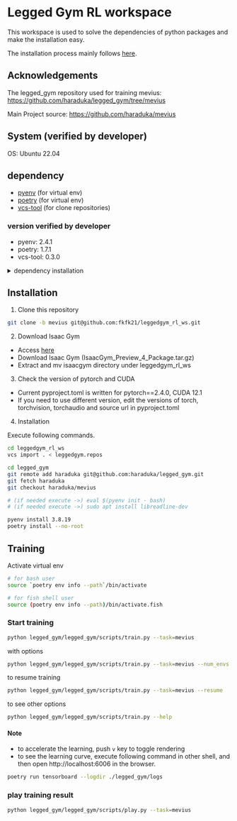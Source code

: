 # Legged Gym RL workspace

This workspace is used to solve the dependencies of python packages and make the installation easy.

The installation process mainly follows [here](https://github.com/leggedrobotics/legged_gym).


## Acknowledgements

The legged\_gym repository used for training mevius: https://github.com/haraduka/legged_gym/tree/mevius

Main Project source: https://github.com/haraduka/mevius


## System (verified by developer)

OS: Ubuntu 22.04

## dependency

- [pyenv](https://github.com/pyenv/pyenv) (for virtual env)
- [poetry](https://python-poetry.org/) (for virtual env)
- [vcs-tool](https://github.com/dirk-thomas/vcstool) (for clone repositories)

### version verified by developer
- pyenv: 2.4.1
- poetry: 1.7.1
- vcs-tool: 0.3.0

<details><summary>dependency installation</summary>

### pyenv installation

This introduction follows [here](https://github.com/pyenv/pyenv?tab=readme-ov-file#installation)

For install pyenv
```bash
curl -fsSL https://pyenv.run | bash
```

For activate pyenv (depends on the shell you use: see [here](https://github.com/pyenv/pyenv?tab=readme-ov-file#b-set-up-your-shell-environment-for-pyenv))
```bash
echo 'export PYENV_ROOT="$HOME/.pyenv"' >> ~/.bashrc
echo '[[ -d $PYENV_ROOT/bin ]] && export PATH="$PYENV_ROOT/bin:$PATH"' >> ~/.bashrc

# if needed
echo 'eval "$(pyenv init - bash)"' >> ~/.bashrc
```
if you want not to always activate pyenv, execute `eval $(pyenv init - bash)` just before `poetry install --no-root` 

### poetry installation

This introduction follows [here](https://python-poetry.org/docs/#installation)

Install [pipx](https://pipx.pypa.io/stable/installation/)
```bash
python3 -m pip install --user pipx
python3 -m pipx ensurepath
```

Install poetry
```bash
pipx install poetry
```
Version 1.7.1 is checked to work well in my environment
```bash
# if you want to install specific version
pipx install poetry==1.7.1
```

To create venv folder in the project, I recommend to execute this.
```bash
poetry config virtualenvs.in-project true
```


### vcs-tool installation

```bash
sudo apt install python3-vcstool
```
</details>


## Installation

1. Clone this repository
```bash
git clone -b mevius git@github.com:fkfk21/leggedgym_rl_ws.git
```

2. Download Isaac Gym
- Access [here](https://developer.nvidia.com/isaac-gym/download)
- Download Isaac Gym (IsaacGym\_Preview\_4\_Package.tar.gz)
- Extract and mv isaacgym directory under leggedgym_rl_ws

3. Check the version of pytorch and CUDA
- Current pyproject.toml is written for pytorch==2.4.0, CUDA 12.1
- If you need to use different version, edit the versions of torch, torchvision, torchaudio and source url in pyproject.toml

4. Installation

Execute following commands.

```bash
cd leggedgym_rl_ws
vcs import . < leggedgym.repos

cd legged_gym
git remote add haraduka git@github.com:haraduka/legged_gym.git
git fetch haraduka
git checkout haraduka/mevius

# (if needed execute ->) eval $(pyenv init - bash)
# (if needed execute ->) sudo apt install libreadline-dev

pyenv install 3.8.19
poetry install --no-root
```


## Training 

Activate virtual env
```bash
# for bash user
source `poetry env info --path`/bin/activate

# for fish shell user
source (poetry env info --path)/bin/activate.fish
```

### Start training
```bash
python legged_gym/legged_gym/scripts/train.py --task=mevius
```

with options
```bash
python legged_gym/legged_gym/scripts/train.py --task=mevius --num_envs 1024 --max_iterations 1000
```

to resume training
```bash
python legged_gym/legged_gym/scripts/train.py --task=mevius --resume
```

to see other options
```bash
python legged_gym/legged_gym/scripts/train.py --help
```

#### Note
- to accelerate the learning, push `v` key to toggle rendering
- to see the learning curve, execute following command in other shell, and then open http://localhost:6006 in the browser.
```bash
poetry run tensorboard --logdir ./legged_gym/logs
```

### play training result 
```bash
python legged_gym/legged_gym/scripts/play.py --task=mevius
```


